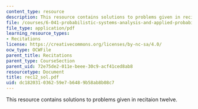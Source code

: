 ```yaml
---
content_type: resource
description: This resource contains solutions to problems given in recitaion twelve.
file: /courses/6-041-probabilistic-systems-analysis-and-applied-probability-spring-2006/dc182031036259e7b6489b58ab8b08c7_rec12_sol.pdf
file_type: application/pdf
learning_resource_types:
- Recitations
license: https://creativecommons.org/licenses/by-nc-sa/4.0/
ocw_type: OCWFile
parent_title: Recitations
parent_type: CourseSection
parent_uid: 72e75de2-011e-beee-30c9-acf41ced8ab8
resourcetype: Document
title: rec12_sol.pdf
uid: dc182031-0362-59e7-b648-9b58ab8b08c7
---
```

This resource contains solutions to problems given in recitaion twelve.